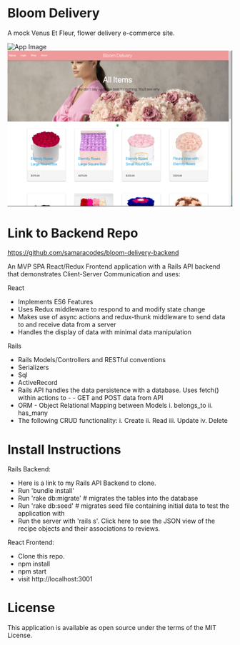 # Bloom Delivery 
A mock Venus Et Fleur, flower delivery e-commerce site.

![App Image](public/screenshot1.png "Title")
![App Image](public/screenshot3.png "Title")



# Link to Backend Repo
https://github.com/samaracodes/bloom-delivery-backend

An MVP SPA React/Redux Frontend application with a Rails API backend that demonstrates Client-Server Communication and uses:

React
- Implements ES6 Features
- Uses Redux middleware to respond to and modify state change
- Makes use of async actions and redux-thunk middleware to send data to and receive data from a server
- Handles the display of data with minimal data manipulation

Rails
- Rails Models/Controllers and RESTful conventions
- Serializers
- Sql
- ActiveRecord
- Rails API handles the data persistence with a database. Uses fetch() within actions to - - GET and POST data from API
- ORM - Object Relational Mapping between Models
    i. belongs_to
    ii. has_many
- The following CRUD functionality:
    i. Create
    ii. Read
    iii. Update
    iv. Delete

# Install Instructions
Rails Backend:
- Here is a link to my Rails API Backend to clone.
- Run 'bundle install'
- Run 'rake db:migrate' # migrates the tables into the database
- Run 'rake db:seed' # migrates seed file containing initial data to test the application with
- Run the server with 'rails s'. Click here to see the JSON view of the recipe objects and their associations to reviews.

React Frontend:
- Clone this repo.
- npm install
- npm start
- visit http://localhost:3001

# License
This application is available as open source under the terms of the MIT License.
